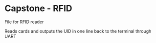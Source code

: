 # Capstone - RFID
File for RFID reader

Reads cards and outputs the UID in one line back to the terminal through UART
